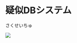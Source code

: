 # 疑似DBシステム
さくせいちゅ

<img src="https://qiita-user-contents.imgix.net/https%3A%2F%2Fi.imgur.com%2F3eLE1HM.png?ixlib=rb-4.0.0&auto=format&gif-q=60&q=75&w=1400&fit=max&s=18825449623212b1f0dbc8f21bfe3414">
